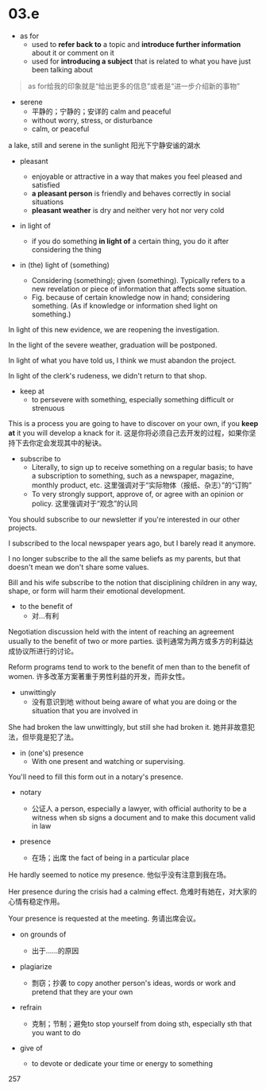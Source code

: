 # 03.e

- as for
  - used to **refer back to** a topic and **introduce further information** about it or comment on it
  - used for **introducing a subject** that is related to what you have just been talking about

> as for给我的印象就是“给出更多的信息”或者是“进一步介绍新的事物”

- serene
  - 平静的；宁静的；安详的 calm and peaceful
  - without worry, stress, or disturbance
  - calm, or peaceful

a lake, still and serene in the sunlight
阳光下宁静安谧的湖水

- pleasant
  - enjoyable or attractive in a way that makes you feel pleased and satisfied
  - **a pleasant person** is friendly and behaves correctly in social situations
  - **pleasant weather** is dry and neither very hot nor very cold

- in light of
  - if you do something **in light of** a certain thing, you do it after considering the thing

- in (the) light of (something)
  - Considering (something); given (something). Typically refers to a new revelation or piece of information that affects some situation.
  - Fig. because of certain knowledge now in hand; considering something. (As if knowledge or information shed light on something.)

In light of this new evidence, we are reopening the investigation.

In the light of the severe weather, graduation will be postponed.

In light of what you have told us, I think we must abandon the project.

In light of the clerk's rudeness, we didn't return to that shop.

- keep at
  - to persevere with something, especially something difficult or strenuous

This is a process you are going to have to discover on your own, if you **keep at** it you will develop a knack for it.
这是你将必须自己去开发的过程，如果你坚持下去你定会发现其中的秘诀。

- subscribe to
  - Literally, to sign up to receive something on a regular basis; to have a subscription to something, such as a newspaper, magazine, monthly product, etc. 这里强调对于“实际物体（报纸、杂志）”的“订购”
  - To very strongly support, approve of, or agree with an opinion or policy. 这里强调对于“观念”的认同

You should subscribe to our newsletter if you're interested in our other projects.

I subscribed to the local newspaper years ago, but I barely read it anymore.

I no longer subscribe to the all the same beliefs as my parents, but that doesn't mean we don't share some values.

Bill and his wife subscribe to the notion that disciplining children in any way, shape, or form will harm their emotional development.

- to the benefit of
  - 对...有利

Negotiation discussion held with the intent of reaching an agreement usually to the benefit of two or more parties.
谈判通常为两方或多方的利益达成协议所进行的讨论。

Reform programs tend to work to the benefit of men than to the benefit of women.
许多改革方案著重于男性利益的开发，而非女性。

- unwittingly
  - 没有意识到地 without being aware of what you are doing or the situation that you are involved in

She had broken the law unwittingly, but still she had broken it.
她并非故意犯法，但毕竟是犯了法。

- in (one's) presence
  - With one present and watching or supervising.

You'll need to fill this form out in a notary's presence.

- notary
  - 公证人 a person, especially a lawyer, with official authority to be a witness when sb signs a document and to make this document valid in law

- presence
  - 在场；出席 the fact of being in a particular place

He hardly seemed to notice my presence.
他似乎没有注意到我在场。

Her presence during the crisis had a calming effect.
危难时有她在，对大家的心情有稳定作用。

Your presence is requested at the meeting.
务请出席会议。

- on grounds of
  - 出于……的原因

- plagiarize
  - 剽窃；抄袭 to copy another person's ideas, words or work and pretend that they are your own

- refrain
  - 克制；节制；避免to stop yourself from doing sth, especially sth that you want to do

- give of
  - to devote or dedicate your time or energy to something


257